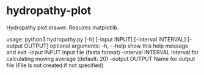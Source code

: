 # hydropathy-plot

Hydropathy plot drawer. 
Requires matplotlib. 

usage: python3 hydropathy.py [-h] [-input INPUT] [-interval INTERVAL] [-output OUTPUT]
optional arguments:
  -h, --help          show this help message and exit
  -input INPUT        Input file (fasta format)
  -interval INTERVAL  Interval for calculating moving average (default: 20)
  -output OUTPUT      Name for output file (File is not created if not
                      specified)
                      
